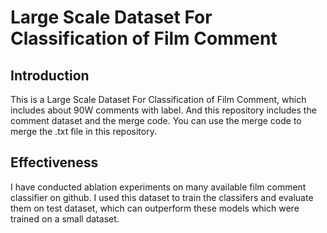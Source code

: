 # Large Scale Dataset For Classification of Film Comment

## Introduction
This is a Large Scale Dataset For Classification of Film Comment, which includes about 90W comments with label. And this repository includes the comment dataset and the merge code. You can use the merge code to merge the .txt file in this repository.

## Effectiveness
I have conducted ablation experiments on many available film comment classifier on github. I used this dataset to train the classifers and evaluate them on test dataset, which can outperform these models which were trained on a small dataset.




